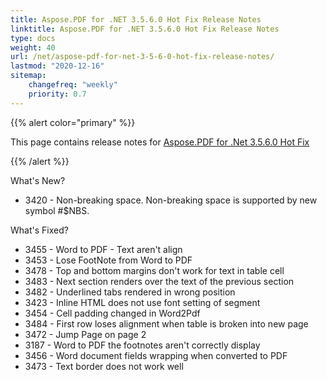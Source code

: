 ```yaml
---
title: Aspose.PDF for .NET 3.5.6.0 Hot Fix Release Notes
linktitle: Aspose.PDF for .NET 3.5.6.0 Hot Fix Release Notes
type: docs
weight: 40
url: /net/aspose-pdf-for-net-3-5-6-0-hot-fix-release-notes/
lastmod: "2020-12-16"
sitemap:
    changefreq: "weekly"
    priority: 0.7
---
```


{{% alert color="primary" %}}

This page contains release notes for [Aspose.PDF for .Net 3.5.6.0 Hot Fix](http://www.aspose.com/downloads/pdf/net/new-releases/aspose.pdf-for-.net-3.5.6.0-hot-fix/)

{{% /alert %}}

What's New?

- 3420 - Non-breaking
  space. Non-breaking space is supported by new symbol #$NBS.

What's Fixed?

- 3455 - Word
  to PDF - Text aren't align
- 3453 - Lose
  FootNote from Word to PDF
- 3478 - Top
  and bottom margins don't work for text in table cell 
- 3483 - Next
  section renders over the text of the previous section 
- 3482 - Underlined
  tabs rendered in wrong position 
- 3423 - Inline
  HTML does not use font setting of segment
- 3454 - Cell
  padding changed in Word2Pdf 
- 3484 - First
  row loses alignment when table is broken into new page
- 3472 - Jump
  Page on page 2 
- 3187 - Word
  to PDF the footnotes aren't correctly display
- 3456 -
  Word document fields wrapping when converted to PDF
- 3473 -
  Text border does not work well
